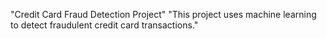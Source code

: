 "Credit Card Fraud Detection Project" 
"This project uses machine learning to detect fraudulent credit card transactions." 
